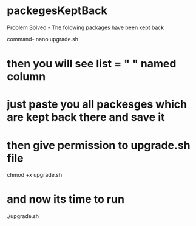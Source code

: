 # packegesKeptBack
Problem Solved - 
The folowing packages have been kept back 

command-
nano upgrade.sh
# then you will see list = " " named column
# just paste you all packesges which are kept back there and save it
# then give permission to  upgrade.sh file
chmod +x upgrade.sh
# and now its time to run
./upgrade.sh
